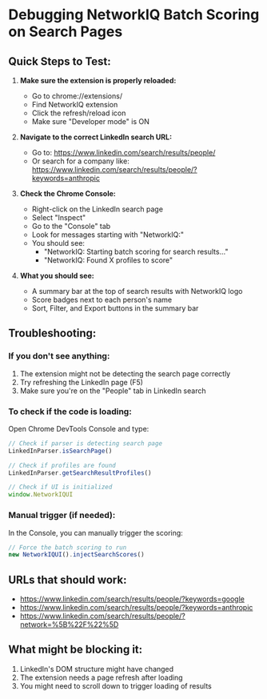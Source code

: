 # Debugging NetworkIQ Batch Scoring on Search Pages

## Quick Steps to Test:

1. **Make sure the extension is properly reloaded:**
   - Go to chrome://extensions/
   - Find NetworkIQ extension
   - Click the refresh/reload icon
   - Make sure "Developer mode" is ON

2. **Navigate to the correct LinkedIn search URL:**
   - Go to: https://www.linkedin.com/search/results/people/
   - Or search for a company like: https://www.linkedin.com/search/results/people/?keywords=anthropic

3. **Check the Chrome Console:**
   - Right-click on the LinkedIn search page
   - Select "Inspect" 
   - Go to the "Console" tab
   - Look for messages starting with "NetworkIQ:"
   - You should see:
     - "NetworkIQ: Starting batch scoring for search results..."
     - "NetworkIQ: Found X profiles to score"

4. **What you should see:**
   - A summary bar at the top of search results with NetworkIQ logo
   - Score badges next to each person's name
   - Sort, Filter, and Export buttons in the summary bar

## Troubleshooting:

### If you don't see anything:
1. The extension might not be detecting the search page correctly
2. Try refreshing the LinkedIn page (F5)
3. Make sure you're on the "People" tab in LinkedIn search

### To check if the code is loading:
Open Chrome DevTools Console and type:
```javascript
// Check if parser is detecting search page
LinkedInParser.isSearchPage()

// Check if profiles are found
LinkedInParser.getSearchResultProfiles()

// Check if UI is initialized
window.NetworkIQUI
```

### Manual trigger (if needed):
In the Console, you can manually trigger the scoring:
```javascript
// Force the batch scoring to run
new NetworkIQUI().injectSearchScores()
```

## URLs that should work:
- https://www.linkedin.com/search/results/people/?keywords=google
- https://www.linkedin.com/search/results/people/?keywords=anthropic
- https://www.linkedin.com/search/results/people/?network=%5B%22F%22%5D

## What might be blocking it:
1. LinkedIn's DOM structure might have changed
2. The extension needs a page refresh after loading
3. You might need to scroll down to trigger loading of results